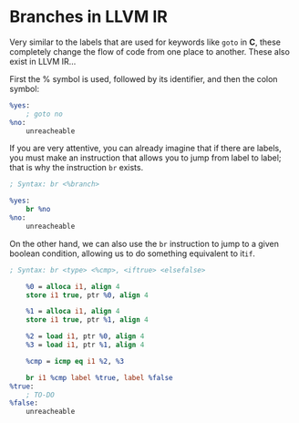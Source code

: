 # Branches in LLVM IR

Very similar to the labels that are used for keywords like `goto` in **C**, these completely change the flow of code from one place to another. These also exist in LLVM IR…

First the % symbol is used, followed by its identifier, and then the colon symbol:

```llvm
%yes:
    ; goto no
%no:
    unreacheable
```

If you are very attentive, you can already imagine that if there are labels, you must make an instruction that allows you to jump from label to label; that is why the instruction `br` exists.

```llvm
; Syntax: br <%branch>

%yes:
    br %no
%no:
    unreacheable
```

On the other hand, we can also use the `br` instruction to jump to a given boolean condition, allowing us to do something equivalent to it`if`.

```llvm
; Syntax: br <type> <%cmp>, <iftrue> <elsefalse>

    %0 = alloca i1, align 4
    store i1 true, ptr %0, align 4

    %1 = alloca i1, align 4
    store i1 true, ptr %1, align 4

    %2 = load i1, ptr %0, align 4
    %3 = load i1, ptr %1, align 4

    %cmp = icmp eq i1 %2, %3 

    br i1 %cmp label %true, label %false
%true:
    ; TO-DO
%false:
    unreacheable
```

